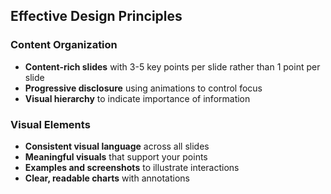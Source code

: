 ## Effective Design Principles

### Content Organization

* **Content-rich slides** with 3-5 key points per slide rather than 1 point per slide
* **Progressive disclosure** using animations to control focus
* **Visual hierarchy** to indicate importance of information

### Visual Elements

* **Consistent visual language** across all slides
* **Meaningful visuals** that support your points
* **Examples and screenshots** to illustrate interactions
* **Clear, readable charts** with annotations
